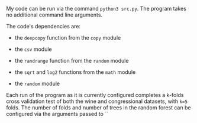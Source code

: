 My code can be run via the command ``python3 src.py``. The program takes no additional command line arguments.

The code's dependencies are:

- the ``deepcopy`` function from the ``copy`` module

- the ``csv`` module

- the ``randrange`` function from the ``random`` module

- the ``sqrt`` and ``log2`` functions from the ``math`` module

- the ``random`` module

Each run of the program as it is currently configured completes a k-folds cross validation test of both the wine and congressional datasets, with ``k=5`` folds. 
The number of folds and number of trees in the random forest can be configured via the arguments passed to ``